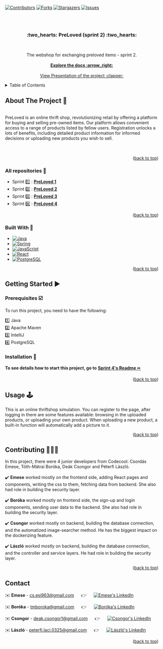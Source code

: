 <div id="readme-top"></div>

[![Contributors][contributors-shield]][contributors-url]
[![Forks][forks-shield]][forks-url]
[![Stargazers][stars-shield]][stars-url]
[![Issues][issues-shield]][issues-url]

<br>
<br>

<h3 align="center"> :two_hearts: PreLoved (sprint 2)  :two_hearts:</h3>
<br>
  <p align="center">
    The webshop for exchanging preloved items - sprint 2.
    <br>
    <br>
    <a href="https://github.com/CodecoolGlobal/epg-2-java-placi0325"><strong>Explore the docs :arrow_right:	</strong></a>
    <br />
    <br />
    <a href="https://docs.google.com/presentation/d/1o_fBcp4FVPRhnhwbBkkw7F0U0NddBTuyAWayETpxeIA/edit#slide=id.p">View Presentation of the project :clapper:	</a>
  </p>
</div>



<!-- TABLE OF CONTENTS -->
<details>
  <summary>Table of Contents</summary>
  <ol>
    <li>
      <a href="#about-the-project">About The Project</a>
      <ul>
        <li><a href="#all-repositories">Repositories</a></li>
        <li><a href="#built-with">Built With</a></li>
      </ul>
    </li>
    <li>
      <a href="#getting-started">Getting Started</a>
      <ul>
        <li><a href="#prerequisites">Prerequisites</a></li>
        <li><a href="#installation">Installation</a></li>
      </ul>
    </li>
    <li><a href="#usage">Usage</a></li>
    <li><a href="#contributing">Contributing</a></li>
    <li><a href="#contact">Contact</a></li>
  </ol>
</details>



<!-- ABOUT THE PROJECT -->
<div id="about-the-project"></div>

## About The Project :page_with_curl:	
<br />
PreLoved is an online thrift shop, revolutionizing retail by offering a platform for buying and selling pre-owned items. Our platform allows convenient access to a range of products listed by fellow users. Registration unlocks a lots of benefits, including detailed product information for informed decisions or uploading new products you wish to sell.
<br />
<br />

<br />
<p align="right">(<a href="#readme-top">back to top</a>)</p>

<div id="all-repositories"></div>

### All repositories :pushpin:

* Sprint :one: : <a href="https://github.com/CodecoolGlobal/el-proyecte-grande-sprint-1-java-placi0325"><strong> PreLoved 1	</strong></a>
* Sprint :two: : <a href="https://github.com/CodecoolGlobal/epg-2-java-placi0325"><strong> PreLoved 2	</strong></a>
* Sprint :three: : <a href="https://github.com/CodecoolGlobal/epg-3-java-placi0325"><strong> PreLoved 3	</strong></a>
* Sprint :four: :  <a href="https://github.com/CodecoolGlobal/epg-4-java-placi0325"><strong> PreLoved 4	</strong></a>


<p align="right">(<a href="#readme-top">back to top</a>)</p>


<div id="built-with"></div>

### Built With :wrench:

* [![Java][Java.img]][Java-url]
* [![Spring][Spring.img]][Spring-url]
* [![JavaScript][JavaScript.img]][JavaScript-url]
* [![React][React.img]][React-url]
* [![PostgreSQL][PostgreSQL.img]][PostgreSQL-url]





<p align="right">(<a href="#readme-top">back to top</a>)</p>



<!-- GETTING STARTED -->
<div id="getting-started"></div>

## Getting Started :arrow_forward:	

<div id="prerequisites"></div>

### Prerequisites :ballot_box_with_check:	
To run this project, you need to have the following:

:one: Java <br>
:two: Apache Maven  <br>
:three: IntelliJ <br>
:four: PostgreSQL <br>


<div id="installation"></div>

### Installation :floppy_disk:	

<b>To see details how to start this project, go to</b>  <a href="https://github.com/CodecoolGlobal/epg-4-java-placi0325"> <b>Sprint 4's Readme </b> :fast_forward: </a> 

<p align="right">(<a href="#readme-top">back to top</a>)</p>



<!-- USAGE EXAMPLES -->
<div id="usage"></div>

## Usage :joystick:	

This is an online thriftshop simulation. You can register to the page, after logging in there are some features available: browsing in the uploaded products, or uploading your own product. When uploading a new product, a built-in function will automatically add a picture to it. 

<p align="right">(<a href="#readme-top">back to top</a>)</p>



<!-- CONTRIBUTING -->
<div id="contributing"></div>

## Contributing :people_holding_hands:	

In this project, there were 4 junior developers from Codecool: Csordás Emese, Tóth-Mátrai Boróka, Deák Csongor and Péterfi László.
<br />
<br />
:heavy_check_mark:	**Emese** worked mostly on the frontend side, adding React pages and components, writing the css to them, fetching data from backend. She also had role in building the security layer.
<br />
<br />
:heavy_check_mark:	**Boróka** worked mostly on frontend side, the sign-up and login components, sending user data to the backend. She also had role in building the security layer.
<br />
<br />
:heavy_check_mark:	**Csongor** worked mostly on backend, building the database connection, and the automatized image-searcher method. He has the biggest impact on the dockerizing feature.
<br />
<br />
:heavy_check_mark:	**László** worked mostly on backend, building the database connection, and the controller and service layers. He had role in building the security layer.
<br />

<p align="right">(<a href="#readme-top">back to top</a>)</p>




<!-- CONTACT -->
<div id="contact"></div>

## Contact

:envelope:	**Emese** - cs.esi963@gmail.com &nbsp;&nbsp;&nbsp;&nbsp; :point_right: &nbsp;&nbsp;&nbsp;&nbsp; [![Emese's LinkedIn][linkedin-shield]][LinkedIn - Emese]

:envelope:	**Boróka** - tmboroka@gmail.com &nbsp;&nbsp;&nbsp;&nbsp; :point_right: &nbsp;&nbsp;&nbsp;&nbsp; [![Boróka's LinkedIn][linkedin-shield]][LinkedIn - Boróka]

:envelope:	**Csongor** - deak.csongor1@gmail.com &nbsp;&nbsp;&nbsp;&nbsp; :point_right: &nbsp;&nbsp;&nbsp;&nbsp; [![Csongor's LinkedIn][linkedin-shield]][LinkedIn - Csongor]

:envelope:	**László** - peterfi.laci.0325@gmail.com  &nbsp;&nbsp;&nbsp;&nbsp; :point_right: &nbsp;&nbsp;&nbsp;&nbsp; [![László's LinkedIn][linkedin-shield]][LinkedIn - László]
 

<p align="right">(<a href="#readme-top">back to top</a>)</p>






<!-- MARKDOWN LINKS & IMAGES -->
<!-- https://www.markdownguide.org/basic-syntax/#reference-style-links -->
[contributors-shield]: https://img.shields.io/github/contributors/CodecoolGlobal/epg-2-java-placi0325?style=for-the-badge
[contributors-url]: https://github.com/CodecoolGlobal/epg-2-java-placi0325/graphs/contributors
[forks-shield]: https://img.shields.io/github/forks/CodecoolGlobal/epg-2-java-placi0325?style=for-the-badge
[forks-url]: https://github.com/CodecoolGlobal/epg-2-java-placi0325/forks
[stars-shield]: https://img.shields.io/github/stars/CodecoolGlobal/epg-2-java-placi0325?style=for-the-badge
[stars-url]: https://github.com/CodecoolGlobal/epg-2-java-placi0325/stargazers
[issues-shield]: https://img.shields.io/github/issues/CodecoolGlobal/epg-2-java-placi0325?style=for-the-badge
[issues-url]: https://github.com/CodecoolGlobal/epg-2-java-placi0325/issues
[linkedin-shield]: https://img.shields.io/badge/-LinkedIn-black.svg?style=for-the-badge&logo=linkedin&colorB=555
[linkedin-url]: https://linkedin.com/in/linkedin_username
[LinkedIn - Emese]: https://www.linkedin.com/in/emese-csordas-854553181/
[LinkedIn - Boróka]: https://www.linkedin.com/in/bor%C3%B3ka-t%C3%B3th-m%C3%A1trai/
[LinkedIn - Csongor]: https://www.linkedin.com/in/csongor-deak/
[LinkedIn - László]: https://www.linkedin.com/in/l%C3%A1szl%C3%B3-p%C3%A9terfi/
[JavaScript.img]: 	https://img.shields.io/badge/JavaScript-323330?style=for-the-badge&logo=javascript&logoColor=F7DF1E
[JavaScript-url]: https://www.javascript.com/
[Spring.img]: https://img.shields.io/badge/Spring-6DB33F?style=for-the-badge&logo=spring&logoColor=white
[Spring-url]: https://spring.io/
[React.img]: https://img.shields.io/badge/React-20232A?style=for-the-badge&logo=react&logoColor=61DAFB
[React-url]: https://react.dev/
[Docker.img]: https://img.shields.io/badge/Docker-2CA5E0?style=for-the-badge&logo=docker&logoColor=white
[Docker-url]: https://www.docker.com/
[PostgreSQL.img]: https://img.shields.io/badge/PostgreSQL-316192?style=for-the-badge&logo=postgresql&logoColor=white
[PostgreSQL-url]: https://www.postgresql.org/
[Java.img]: https://img.shields.io/badge/java-%23ED8B00.svg?style=for-the-badge&logo=openjdk&logoColor=white
[Java-url]: https://www.java.com/en/
